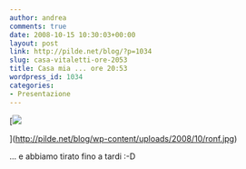 ```yaml
---
author: andrea
comments: true
date: 2008-10-15 10:30:03+00:00
layout: post
link: http://pilde.net/blog/?p=1034
slug: casa-vitaletti-ore-2053
title: Casa mia ... ore 20:53
wordpress_id: 1034
categories:
- Presentazione
---
```


[![](http://pilde.net/blog/wp-content/uploads/2008/10/ronf.jpg)


](http://pilde.net/blog/wp-content/uploads/2008/10/ronf.jpg)




... e abbiamo tirato fino a tardi :-D
